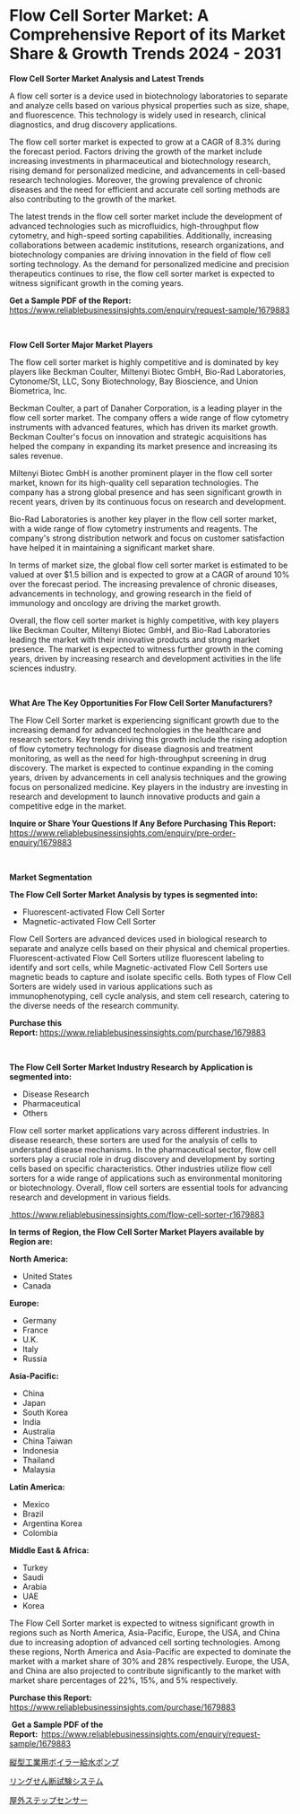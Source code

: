 <p><h1>Flow Cell Sorter Market: A Comprehensive Report of its Market Share & Growth Trends 2024 - 2031</h1></p><p><strong>Flow Cell Sorter Market Analysis and Latest Trends</strong></p>
<p><p>A flow cell sorter is a device used in biotechnology laboratories to separate and analyze cells based on various physical properties such as size, shape, and fluorescence. This technology is widely used in research, clinical diagnostics, and drug discovery applications.</p><p>The flow cell sorter market is expected to grow at a CAGR of 8.3% during the forecast period. Factors driving the growth of the market include increasing investments in pharmaceutical and biotechnology research, rising demand for personalized medicine, and advancements in cell-based research technologies. Moreover, the growing prevalence of chronic diseases and the need for efficient and accurate cell sorting methods are also contributing to the growth of the market.</p><p>The latest trends in the flow cell sorter market include the development of advanced technologies such as microfluidics, high-throughput flow cytometry, and high-speed sorting capabilities. Additionally, increasing collaborations between academic institutions, research organizations, and biotechnology companies are driving innovation in the field of flow cell sorting technology. As the demand for personalized medicine and precision therapeutics continues to rise, the flow cell sorter market is expected to witness significant growth in the coming years.</p></p>
<p><strong>Get a Sample PDF of the Report:&nbsp;</strong> <a href="https://www.reliablebusinessinsights.com/enquiry/request-sample/1679883">https://www.reliablebusinessinsights.com/enquiry/request-sample/1679883</a></p>
<p>&nbsp;</p>
<p><strong>Flow Cell Sorter Major Market Players</strong></p>
<p><p>The flow cell sorter market is highly competitive and is dominated by key players like Beckman Coulter, Miltenyi Biotec GmbH, Bio-Rad Laboratories, Cytonome/St, LLC, Sony Biotechnology, Bay Bioscience, and Union Biometrica, Inc.</p><p>Beckman Coulter, a part of Danaher Corporation, is a leading player in the flow cell sorter market. The company offers a wide range of flow cytometry instruments with advanced features, which has driven its market growth. Beckman Coulter's focus on innovation and strategic acquisitions has helped the company in expanding its market presence and increasing its sales revenue.</p><p>Miltenyi Biotec GmbH is another prominent player in the flow cell sorter market, known for its high-quality cell separation technologies. The company has a strong global presence and has seen significant growth in recent years, driven by its continuous focus on research and development.</p><p>Bio-Rad Laboratories is another key player in the flow cell sorter market, with a wide range of flow cytometry instruments and reagents. The company's strong distribution network and focus on customer satisfaction have helped it in maintaining a significant market share.</p><p>In terms of market size, the global flow cell sorter market is estimated to be valued at over $1.5 billion and is expected to grow at a CAGR of around 10% over the forecast period. The increasing prevalence of chronic diseases, advancements in technology, and growing research in the field of immunology and oncology are driving the market growth.</p><p>Overall, the flow cell sorter market is highly competitive, with key players like Beckman Coulter, Miltenyi Biotec GmbH, and Bio-Rad Laboratories leading the market with their innovative products and strong market presence. The market is expected to witness further growth in the coming years, driven by increasing research and development activities in the life sciences industry.</p></p>
<p>&nbsp;</p>
<p><strong>What Are The Key Opportunities For Flow Cell Sorter Manufacturers?</strong></p>
<p><p>The Flow Cell Sorter market is experiencing significant growth due to the increasing demand for advanced technologies in the healthcare and research sectors. Key trends driving this growth include the rising adoption of flow cytometry technology for disease diagnosis and treatment monitoring, as well as the need for high-throughput screening in drug discovery. The market is expected to continue expanding in the coming years, driven by advancements in cell analysis techniques and the growing focus on personalized medicine. Key players in the industry are investing in research and development to launch innovative products and gain a competitive edge in the market.</p></p>
<p><strong>Inquire or Share Your Questions If Any Before Purchasing This Report:</strong> <a href="https://www.reliablebusinessinsights.com/enquiry/pre-order-enquiry/1679883">https://www.reliablebusinessinsights.com/enquiry/pre-order-enquiry/1679883</a></p>
<p>&nbsp;</p>
<p><strong>Market Segmentation</strong></p>
<p><strong>The Flow Cell Sorter Market Analysis by types is segmented into:</strong></p>
<p><ul><li>Fluorescent-activated Flow Cell Sorter</li><li>Magnetic-activated Flow Cell Sorter</li></ul></p>
<p><p>Flow Cell Sorters are advanced devices used in biological research to separate and analyze cells based on their physical and chemical properties. Fluorescent-activated Flow Cell Sorters utilize fluorescent labeling to identify and sort cells, while Magnetic-activated Flow Cell Sorters use magnetic beads to capture and isolate specific cells. Both types of Flow Cell Sorters are widely used in various applications such as immunophenotyping, cell cycle analysis, and stem cell research, catering to the diverse needs of the research community.</p></p>
<p><strong>Purchase this Report:&nbsp;</strong><a href="https://www.reliablebusinessinsights.com/purchase/1679883">https://www.reliablebusinessinsights.com/purchase/1679883</a></p>
<p>&nbsp;</p>
<p><strong>The Flow Cell Sorter Market Industry Research by Application is segmented into:</strong></p>
<p><ul><li>Disease Research</li><li>Pharmaceutical</li><li>Others</li></ul></p>
<p><p>Flow cell sorter market applications vary across different industries. In disease research, these sorters are used for the analysis of cells to understand disease mechanisms. In the pharmaceutical sector, flow cell sorters play a crucial role in drug discovery and development by sorting cells based on specific characteristics. Other industries utilize flow cell sorters for a wide range of applications such as environmental monitoring or biotechnology. Overall, flow cell sorters are essential tools for advancing research and development in various fields.</p></p>
<p><a href="https://www.reliablebusinessinsights.com/flow-cell-sorter-r1679883">&nbsp;https://www.reliablebusinessinsights.com/flow-cell-sorter-r1679883</a></p>
<p><strong>In terms of Region, the Flow Cell Sorter Market Players available by Region are:</strong></p>
<p>
    <p> <strong> North America: </strong>
        <ul>
            <li>United States</li>
            <li>Canada</li>
        </ul>
        </p> 
    <p> <strong> Europe: </strong>
        <ul>
            <li>Germany</li>
            <li>France</li>
            <li>U.K.</li>
            <li>Italy</li>
            <li>Russia</li>
        </ul>
        </p> 
    <p> <strong> Asia-Pacific: </strong>
        <ul>
            <li>China</li>
            <li>Japan</li>
            <li>South Korea</li>
            <li>India</li>
            <li>Australia</li>
            <li>China Taiwan</li>
            <li>Indonesia</li>
            <li>Thailand</li>
            <li>Malaysia</li>
        </ul>
        </p> 
    <p> <strong> Latin America: </strong>
        <ul>
            <li>Mexico</li>
            <li>Brazil</li>
            <li>Argentina Korea</li>
            <li>Colombia</li>
        </ul>
        </p> 
    <p> <strong> Middle East & Africa: </strong>
        <ul>
            <li>Turkey</li>
            <li>Saudi</li>
            <li>Arabia</li>
            <li>UAE</li>
            <li>Korea</li>
        </ul>
    </p>
    </p>
<p><p>The Flow Cell Sorter market is expected to witness significant growth in regions such as North America, Asia-Pacific, Europe, the USA, and China due to increasing adoption of advanced cell sorting technologies. Among these regions, North America and Asia-Pacific are expected to dominate the market with a market share of 30% and 28% respectively. Europe, the USA, and China are also projected to contribute significantly to the market with market share percentages of 22%, 15%, and 5% respectively.</p></p>
<p><strong>Purchase this Report: </strong><a href="https://www.reliablebusinessinsights.com/purchase/1679883">https://www.reliablebusinessinsights.com/purchase/1679883</a></p>
<p>&nbsp;<strong>Get a Sample PDF of the Report:&nbsp;&nbsp;</strong><a href="https://www.reliablebusinessinsights.com/enquiry/request-sample/1679883">https://www.reliablebusinessinsights.com/enquiry/request-sample/1679883</a></p>
<p><strong></strong></p>
<p><p><a href="https://github.com/CloydAbbott2023/Market-Research-Report-List-2/blob/main/2927809108160.md">縦型工業用ボイラー給水ポンプ</a></p><p><a href="https://github.com/AaronVargas43/Market-Research-Report-List-2/blob/main/1805565108159.md">リングせん断試験システム</a></p><p><a href="https://github.com/Fatimaklein1/Market-Research-Report-List-1/blob/main/5417188108161.md">屋外ステップセンサー</a></p></p>